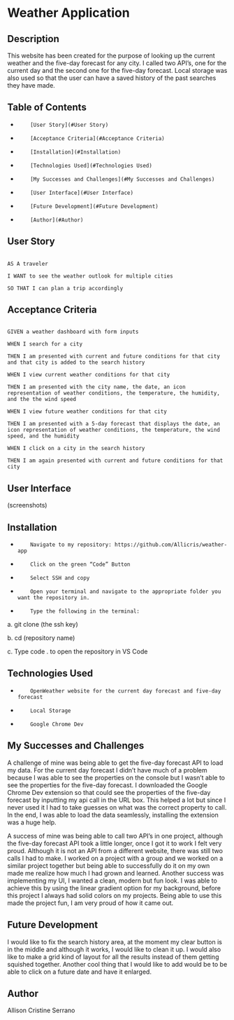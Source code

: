 # Weather Application

 

## Description

This website has been created for the purpose of looking up the current weather and the five-day forecast for any city. I called two API’s, one for the current day and the second one for the five-day forecast. Local storage was also used so that the user can have a saved history of the past searches they have made.

 

## Table of Contents

-         [User Story](#User Story)

-         [Acceptance Criteria](#Acceptance Criteria)

-         [Installation](#Installation)

-         [Technologies Used](#Technologies Used)

-         [My Successes and Challenges](#My Successes and Challenges)

-         [User Interface](#User Interface)

-         [Future Development](#Future Development)

-         [Author](#Author)

 

## User Story

```

AS A traveler

I WANT to see the weather outlook for multiple cities

SO THAT I can plan a trip accordingly

```

 

## Acceptance Criteria

```

GIVEN a weather dashboard with form inputs

WHEN I search for a city

THEN I am presented with current and future conditions for that city and that city is added to the search history

WHEN I view current weather conditions for that city

THEN I am presented with the city name, the date, an icon representation of weather conditions, the temperature, the humidity, and the the wind speed

WHEN I view future weather conditions for that city

THEN I am presented with a 5-day forecast that displays the date, an icon representation of weather conditions, the temperature, the wind speed, and the humidity

WHEN I click on a city in the search history

THEN I am again presented with current and future conditions for that city

```

 

## User Interface

(screenshots)

 

## Installation

-         Navigate to my repository: https://github.com/Allicris/weather-app

-         Click on the green “Code” Button

-         Select SSH and copy

-         Open your terminal and navigate to the appropriate folder you want the repository in.

-         Type the following in the terminal:

a.     git clone (the ssh key)

b.     cd (repository name)

c.      Type code . to open the repository in VS Code

 

## Technologies Used

-         OpenWeather website for the current day forecast and five-day forecast

-         Local Storage

-         Google Chrome Dev

 

## My Successes and Challenges

A challenge of mine was being able to get the five-day forecast API to load my data. For the current day forecast I didn’t have much of a problem because I was able to see the properties on the console but I wasn’t able to see the properties for the five-day forecast. I downloaded the Google Chrome Dev extension so that could see the properties of the five-day forecast by inputting my api call in the URL box. This helped a lot but since I never used it I had to take guesses on what was the correct property to call. In the end, I was able to load the data seamlessly, installing the extension was a huge help.

A success of mine was being able to call two API’s in one project, although the five-day forecast API took a little longer, once I got it to work I felt very proud. Although it is not an API from a different website, there was still two calls I had to make. I worked on a project with a group and we worked on a similar project together but being able to successfully do it on my own made me realize how much I had grown and learned. Another success was implementing my UI, I wanted a clean, modern but fun look. I was able to achieve this by using the linear gradient option for my background, before this project I always had solid colors on my projects. Being able to use this made the project fun, I am very proud of how it came out.

 

## Future Development

I would like to fix the search history area, at the moment my clear button is in the middle and although it works, I would like to clean it up. I would also like to make a grid kind of layout for all the results instead of them getting squished together. Another cool thing that I would like to add would be to be able to click on a future date and have it enlarged.

 

## Author

Allison Cristine Serrano

